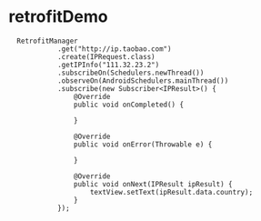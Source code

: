 # retrofitDemo

      RetrofitManager
                .get("http://ip.taobao.com")
                .create(IPRequest.class)
                .getIPInfo("111.32.23.2")
                .subscribeOn(Schedulers.newThread())
                .observeOn(AndroidSchedulers.mainThread())
                .subscribe(new Subscriber<IPResult>() {
                    @Override
                    public void onCompleted() {

                    }

                    @Override
                    public void onError(Throwable e) {

                    }

                    @Override
                    public void onNext(IPResult ipResult) {
                        textView.setText(ipResult.data.country);
                    }
                });

